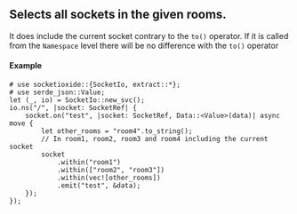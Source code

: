 ## Selects all sockets in the given rooms.

It does include the current socket contrary to the `to()` operator.
If it is called from the `Namespace` level there will be no difference with the `to()` operator

#### Example
```
# use socketioxide::{SocketIo, extract::*};
# use serde_json::Value;
let (_, io) = SocketIo::new_svc();
io.ns("/", |socket: SocketRef| {
    socket.on("test", |socket: SocketRef, Data::<Value>(data)| async move {
        let other_rooms = "room4".to_string();
        // In room1, room2, room3 and room4 including the current socket
        socket
            .within("room1")
            .within(["room2", "room3"])
            .within(vec![other_rooms])
            .emit("test", &data);
    });
});

